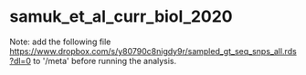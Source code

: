 # samuk_et_al_curr_biol_2020

Note: add the following file https://www.dropbox.com/s/y80790c8nigdy9r/sampled_gt_seq_snps_all.rds?dl=0 to '/meta' before running the analysis.
